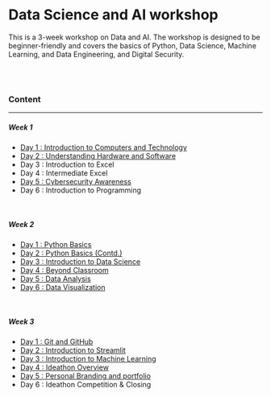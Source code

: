 # Data Science and AI workshop

This is a 3-week workshop on Data and AI. The workshop is designed to be beginner-friendly and covers the basics of Python, Data Science, Machine Learning, and Data Engineering, and Digital Security.

<br/><br/>

### Content

---

##### Week 1
- [Day 1 : Introduction to Computers and Technology](./Week%201%20-%20Day%201%20%20Introduction%20to%20Computers%20and%20Technology%20/)
- [Day 2 : Understanding Hardware and Software](./Week%201%20-%20Day%202%20:%20Understanding%20Hardware%20and%20Software/)
- Day 3 : Introduction to Excel
- Day 4 : Intermediate Excel
- [Day 5 : Cybersecurity Awareness](./Week%201%20-%20Day%205:%20Week%201%20-%20Cybersecurity%20awareness%20Digital%20kala%20presentation/)
- Day 6 : Introduction to Programming
<br/>

##### Week 2
- [Day 1 : Python Basics](./Week%202%20-%20Day%201%20:%20Python%20Basics/)
- [Day 2 : Python Basics (Contd.)](./Week%202%20-%20Day%202%20:%20Python%20Basics%20(Continued)/)
- [Day 3 : Introduction to Data Science](./Week%202%20-%20Day%203%20:%20Introduction%20to%20Data%20Science/)
- [Day 4 : Beyond Classroom](./Week%202%20-%20Day%204%20:%20Beyond%20Classroom/)
- [Day 5 : Data Analysis](./Week%202%20-%20Day%205%20:%20Data%20Analysis/)
- [Day 6 : Data Visualization](./Week%202%20-%20Day%206%20:%20Data%20Visualization/)
<br/>

##### Week 3
- [Day 1 : Git and GitHub](./Week%203%20-%20Day%201%20:%20Git%20and%20GitHub/)
- [Day 2 : Introduction to Streamlit](./Week%203%20-%20Day%202%20:%20Introduction%20to%20Streamlit/)
- [Day 3 : Introduction to Machine Learning](./Week%203%20-%20Day%203%20:%20Introduction%20to%20Machine%20Learning/)
- [Day 4 : Ideathon Overview](./Week%203%20-%20Day%204%20:%20Ideathon%20Overview/)
- [Day 5 : Personal Branding and portfolio](./Week%203%20-%20Day%205%20:%20Personal%20Branding%20and%20Portfolio/)
- Day 6 : Ideathon Competition & Closing